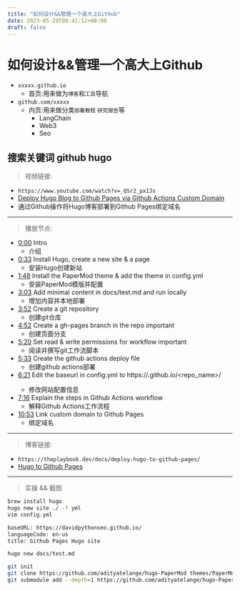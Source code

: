 ```yaml
---
title: "如何设计&&管理一个高大上Github"
date: 2023-05-29T08:41:12+08:00
draft: false
---
```



# 如何设计&&管理一个高大上Github

- `xxxxx.github.io`
  - 首页:用来做为`博客`和`工具`导航
- `github.com/xxxxx`
  - 内页:用来做分类`部署教程` `研究报告`等
    - LangChain
    - Web3
    - Seo


## 搜索关键词 github hugo 

> 视频链接:
- `https://www.youtube.com/watch?v=_QSr2_pxIJs`
- [Deploy Hugo Blog to Github Pages via Github Actions Custom Domain](https://www.youtube.com/watch?v=_QSr2_pxIJs)
- 通过Github操作将Hugo博客部署到Github Pages绑定域名


---
> 播放节点:

  - [0:00](https://www.youtube.com/watch?v=_QSr2_pxIJs&t=0s) Intro
    - 介绍
  - [0:33](https://www.youtube.com/watch?v=_QSr2_pxIJs&t=33s) Install Hugo, create a new site & a page
    - 安装Hugo创建新站
  - [1:48](https://www.youtube.com/watch?v=_QSr2_pxIJs&t=108s) Install the PaperMod theme & add the theme in config.yml
    - 安装PaperMod模版并配置
  - [3:03](https://www.youtube.com/watch?v=_QSr2_pxIJs&t=183s) Add minimal content in docs/test.md and run locally
    - 增加内容并本地部署
  - [3:52](https://www.youtube.com/watch?v=_QSr2_pxIJs&t=232s) Create a git repository
    - 创建git仓库
  - [4:52](https://www.youtube.com/watch?v=_QSr2_pxIJs&t=292s) Create a gh-pages branch in the repo important
    - 创建页面分支
  - [5:20](https://www.youtube.com/watch?v=_QSr2_pxIJs&t=320s) Set read & write permissions for workflow important
    - 阅读并撰写git工作流脚本
  - [5:33](https://www.youtube.com/watch?v=_QSr2_pxIJs&t=333s) Create the github actions deploy file
    - 创建github actions部署
  - [6:21](https://www.youtube.com/watch?v=_QSr2_pxIJs&t=381s) Edit the baseurl in config.yml to https://<username>.github.io/<repo_name>/
    - 修改网站配置信息
  - [7:16](https://www.youtube.com/watch?v=_QSr2_pxIJs&t=436s) Explain the steps in Github Actions workflow
    - 解释Github Actions工作流程
  - [10:53](https://www.youtube.com/watch?v=_QSr2_pxIJs&t=653s) Link custom domain to Github Pages
    - 绑定域名

---
> 博客链接:

- `https://theplaybook.dev/docs/deploy-hugo-to-github-pages/`
- [Hugo to Github Pages](https://theplaybook.dev/docs/deploy-hugo-to-github-pages/)

---

> 实操 && 截图

```bash
brew install hugo
hugo new site ./ -f yml
vim config.yml

baseURL: https://davidpythonseo.github.io/
languageCode: en-us
title: Github Pages Hugo site

hugo new docs/test.md

git init
git clone https://github.com/adityatelange/hugo-PaperMod themes/PaperMod --depth=1
git submodule add --depth=1 https://github.com/adityatelange/hugo-PaperMod.git themes/PaperMod


